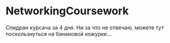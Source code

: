 # NetworkingCoursework

Спидран курсача за 4 дня. Ни за что не отвечаю, можете тут поскользнуться на банановой кожурке...
